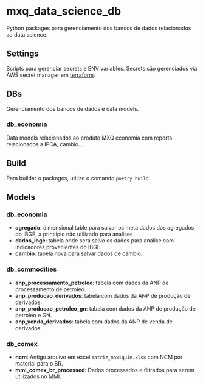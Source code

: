 # mxq_data_science_db
Python packages para gerenciamento dos bancos de dados relacionados ao data science.

## Settings
Scripts para gerenciar secrets e ENV variables. Secrets são gerenciados via AWS secret manager em [terraform](https://github.com/maxiquimltda/terraform/tree/main/aws/data_science/secret_manager).
## DBs
Gerenciamento dos bancos de dados e data models.

### db_economia
Data models relacionados ao produto MXQ economia com reports relacionados a IPCA, cambio...

## Build
Para buildar o packages, utilize o comando `poetry build`

## Models
### db_economia

- **agregado**: dimensional table para salvar os meta dados dos agregados do IBGE, a principio não utilizado para analises
- **dados_ibge**: tabela onde será salvo os dados para analise com indicadores provenientes do IBGE.
- **cambio**: tabela nova para salvar dados de cambio.

### db_commodities
- **anp_processamento_petroleo**: tabela com dados da ANP de processamento de petroleo.
- **anp_producao_derivados**: tabela com dados da ANP de produção de derivados.
- **anp_producao_petroleo_gn**: tabela com dados da ANP de produção de petroleo e GN.
- **anp_venda_derivados**: tabela com dados da ANP de venda de derivados.

### db_comex
- **ncm**: Antigo arquivo em excel `matriz_maxiquim.xlsx` com NCM por material para o BR.
- **mmi_comex_br_processed**: Dados processados e filtrados para serem utilizados no MMI.